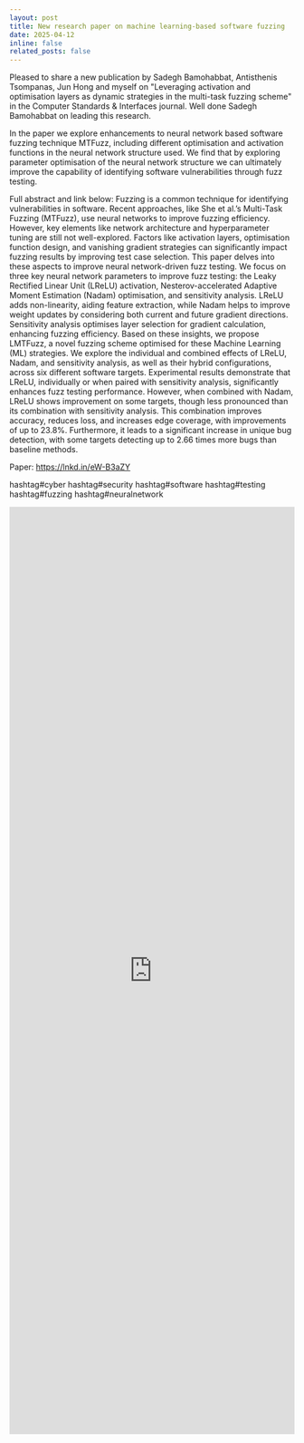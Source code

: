 ```yaml
---
layout: post
title: New research paper on machine learning-based software fuzzing 
date: 2025-04-12
inline: false
related_posts: false
---
```


Pleased to share a new publication by Sadegh Bamohabbat, Antisthenis Tsompanas, Jun Hong and myself on "Leveraging activation and optimisation layers as dynamic strategies in the multi-task fuzzing scheme" in the Computer Standards & Interfaces journal. Well done Sadegh Bamohabbat on leading this research.

In the paper we explore enhancements to neural network based software fuzzing technique MTFuzz, including different optimisation and activation functions in the neural network structure used. We find that by exploring parameter optimisation of the neural network structure we can ultimately improve the capability of identifying software vulnerabilities through fuzz testing. 

Full abstract and link below:
Fuzzing is a common technique for identifying vulnerabilities in software. Recent approaches, like She et al.’s Multi-Task Fuzzing (MTFuzz), use neural networks to improve fuzzing efficiency. However, key elements like network architecture and hyperparameter tuning are still not well-explored. Factors like activation layers, optimisation function design, and vanishing gradient strategies can significantly impact fuzzing results by improving test case selection. This paper delves into these aspects to improve neural network-driven fuzz testing.
We focus on three key neural network parameters to improve fuzz testing: the Leaky Rectified Linear Unit (LReLU) activation, Nesterov-accelerated Adaptive Moment Estimation (Nadam) optimisation, and sensitivity analysis. LReLU adds non-linearity, aiding feature extraction, while Nadam helps to improve weight updates by considering both current and future gradient directions. Sensitivity analysis optimises layer selection for gradient calculation, enhancing fuzzing efficiency.
Based on these insights, we propose LMTFuzz, a novel fuzzing scheme optimised for these Machine Learning (ML) strategies. We explore the individual and combined effects of LReLU, Nadam, and sensitivity analysis, as well as their hybrid configurations, across six different software targets. Experimental results demonstrate that LReLU, individually or when paired with sensitivity analysis, significantly enhances fuzz testing performance. However, when combined with Nadam, LReLU shows improvement on some targets, though less pronounced than its combination with sensitivity analysis. This combination improves accuracy, reduces loss, and increases edge coverage, with improvements of up to 23.8%. Furthermore, it leads to a significant increase in unique bug detection, with some targets detecting up to 2.66 times more bugs than baseline methods.

Paper: https://lnkd.in/eW-B3aZY

hashtag#cyber hashtag#security hashtag#software hashtag#testing hashtag#fuzzing hashtag#neuralnetwork

<p style="text-align:center;">
<iframe src="https://www.linkedin.com/embed/feed/update/urn:li:share:7317482203691581440" height="1637" width="504" frameborder="0" allowfullscreen="" title="Embedded post"></iframe>
</p>

